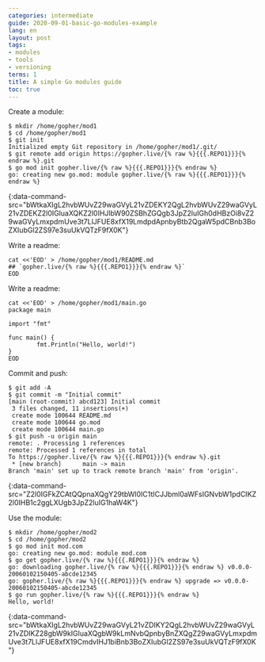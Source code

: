 ```yaml
---
categories: intermediate
guide: 2020-09-01-basic-go-modules-example
lang: en
layout: post
tags:
- modules
- tools
- versioning
terms: 1
title: A simple Go modules guide
toc: true
---
```


Create a module:

```.term1
$ mkdir /home/gopher/mod1
$ cd /home/gopher/mod1
$ git init
Initialized empty Git repository in /home/gopher/mod1/.git/
$ git remote add origin https://gopher.live/{% raw %}{{{.REPO1}}}{% endraw %}.git
$ go mod init gopher.live/{% raw %}{{{.REPO1}}}{% endraw %}
go: creating new go.mod: module gopher.live/{% raw %}{{{.REPO1}}}{% endraw %}
```
{:data-command-src="bWtkaXIgL2hvbWUvZ29waGVyL21vZDEKY2QgL2hvbWUvZ29waGVyL21vZDEKZ2l0IGluaXQKZ2l0IHJlbW90ZSBhZGQgb3JpZ2luIGh0dHBzOi8vZ29waGVyLmxpdmUve3t7LlJFUE8xfX19LmdpdApnbyBtb2QgaW5pdCBnb3BoZXIubGl2ZS97e3suUkVQTzF9fX0K"}

Write a readme:

```.term1
cat <<'EOD' > /home/gopher/mod1/README.md
## `gopher.live/{% raw %}{{{.REPO1}}}{% endraw %}`
EOD
```

Write a readme:

```.term1
cat <<'EOD' > /home/gopher/mod1/main.go
package main

import "fmt"

func main() {
        fmt.Println("Hello, world!")
}
EOD
```

Commit and push:

```.term1
$ git add -A
$ git commit -m "Initial commit"
[main (root-commit) abcd123] Initial commit
 3 files changed, 11 insertions(+)
 create mode 100644 README.md
 create mode 100644 go.mod
 create mode 100644 main.go
$ git push -u origin main
remote: . Processing 1 references        
remote: Processed 1 references in total        
To https://gopher.live/{% raw %}{{{.REPO1}}}{% endraw %}.git
 * [new branch]      main -> main
Branch 'main' set up to track remote branch 'main' from 'origin'.
```
{:data-command-src="Z2l0IGFkZCAtQQpnaXQgY29tbWl0IC1tICJJbml0aWFsIGNvbW1pdCIKZ2l0IHB1c2ggLXUgb3JpZ2luIG1haW4K"}

Use the module:

```.term1
$ mkdir /home/gopher/mod2
$ cd /home/gopher/mod2
$ go mod init mod.com
go: creating new go.mod: module mod.com
$ go get gopher.live/{% raw %}{{{.REPO1}}}{% endraw %}
go: downloading gopher.live/{% raw %}{{{.REPO1}}}{% endraw %} v0.0.0-20060102150405-abcde12345
go: gopher.live/{% raw %}{{{.REPO1}}}{% endraw %} upgrade => v0.0.0-20060102150405-abcde12345
$ go run gopher.live/{% raw %}{{{.REPO1}}}{% endraw %}
Hello, world!
```
{:data-command-src="bWtkaXIgL2hvbWUvZ29waGVyL21vZDIKY2QgL2hvbWUvZ29waGVyL21vZDIKZ28gbW9kIGluaXQgbW9kLmNvbQpnbyBnZXQgZ29waGVyLmxpdmUve3t7LlJFUE8xfX19CmdvIHJ1biBnb3BoZXIubGl2ZS97e3suUkVQTzF9fX0K"}

<script>let pageGuide="2020-09-01-basic-go-modules-example"; let pageLanguage="en"; let pageScenario="go115";</script>
